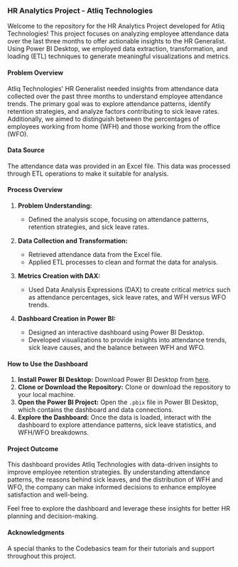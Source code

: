 ### HR Analytics Project - Atliq Technologies

Welcome to the repository for the HR Analytics Project developed for Atliq Technologies! This project focuses on analyzing employee attendance data over the last three months to offer actionable insights to the HR Generalist. Using Power BI Desktop, we employed data extraction, transformation, and loading (ETL) techniques to generate meaningful visualizations and metrics.

#### Problem Overview

Atliq Technologies' HR Generalist needed insights from attendance data collected over the past three months to understand employee attendance trends. The primary goal was to explore attendance patterns, identify retention strategies, and analyze factors contributing to sick leave rates. Additionally, we aimed to distinguish between the percentages of employees working from home (WFH) and those working from the office (WFO).

#### Data Source

The attendance data was provided in an Excel file. This data was processed through ETL operations to make it suitable for analysis.

#### Process Overview

1. **Problem Understanding:**
   - Defined the analysis scope, focusing on attendance patterns, retention strategies, and sick leave rates.
   
2. **Data Collection and Transformation:**
   - Retrieved attendance data from the Excel file.
   - Applied ETL processes to clean and format the data for analysis.

3. **Metrics Creation with DAX:**
   - Used Data Analysis Expressions (DAX) to create critical metrics such as attendance percentages, sick leave rates, and WFH versus WFO trends.

4. **Dashboard Creation in Power BI:**
   - Designed an interactive dashboard using Power BI Desktop.
   - Developed visualizations to provide insights into attendance trends, sick leave causes, and the balance between WFH and WFO.

#### How to Use the Dashboard

1. **Install Power BI Desktop:** Download Power BI Desktop from [here](https://www.microsoft.com/en-us/download/details.aspx?id=58494).
2. **Clone or Download the Repository:** Clone or download the repository to your local machine.
3. **Open the Power BI Project:** Open the `.pbix` file in Power BI Desktop, which contains the dashboard and data connections.
4. **Explore the Dashboard:** Once the data is loaded, interact with the dashboard to explore attendance patterns, sick leave statistics, and WFH/WFO breakdowns.

#### Project Outcome

This dashboard provides Atliq Technologies with data-driven insights to improve employee retention strategies. By understanding attendance patterns, the reasons behind sick leaves, and the distribution of WFH and WFO, the company can make informed decisions to enhance employee satisfaction and well-being.

Feel free to explore the dashboard and leverage these insights for better HR planning and decision-making.

#### Acknowledgments

A special thanks to the Codebasics team for their tutorials and support throughout this project.
